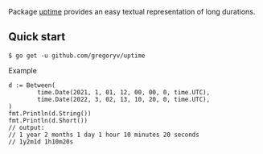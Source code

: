 Package [uptime](https://pkg.go.dev/github.com/gregoryv/uptime) 
provides an easy textual representation of long durations.

## Quick start

    $ go get -u github.com/gregoryv/uptime


Example

    d := Between(
            time.Date(2021, 1, 01, 12, 00, 00, 0, time.UTC),
            time.Date(2022, 3, 02, 13, 10, 20, 0, time.UTC),
    )
    fmt.Println(d.String())
    fmt.Println(d.Short())
    // output:
    // 1 year 2 months 1 day 1 hour 10 minutes 20 seconds
    // 1y2m1d 1h10m20s
